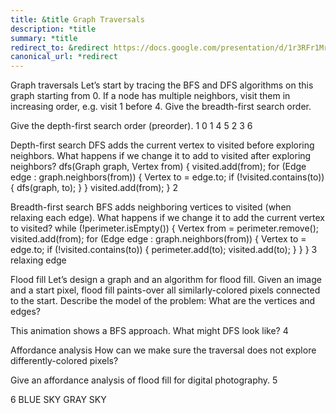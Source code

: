```yaml
---
title: &title Graph Traversals
description: *title
summary: *title
redirect_to: &redirect https://docs.google.com/presentation/d/1r3RFr1MrNU0arAK6qVRn5hVhKGTgeaag1Psism3B93E/edit?usp=sharing
canonical_url: *redirect
---
```


Graph traversals
Let’s start by tracing the BFS and DFS algorithms on this graph starting from 0. If a node has multiple neighbors, visit them in increasing order, e.g. visit 1 before 4.
Give the breadth-first search order.



Give the depth-first search order (preorder).
1
0
1
4
5
2
3
6

Depth-first search
DFS adds the current vertex to visited before exploring neighbors.
What happens if we change it to add to visited after exploring neighbors?
dfs(Graph graph, Vertex from) {
    visited.add(from);
    for (Edge edge : graph.neighbors(from)) {
        Vertex to = edge.to;
        if (!visited.contains(to)) {
            dfs(graph, to);
        }
    }
    visited.add(from);
}
2

Breadth-first search
BFS adds neighboring vertices to visited (when relaxing each edge).
What happens if we change it to add the current vertex to visited?
while (!perimeter.isEmpty()) {
    Vertex from = perimeter.remove();
    visited.add(from);
    for (Edge edge : graph.neighbors(from)) {
        Vertex to = edge.to;
        if (!visited.contains(to)) {
            perimeter.add(to);
            visited.add(to);
        }
    }
}
3
relaxing edge

Flood fill
Let’s design a graph and an algorithm for flood fill. Given an image and a start pixel, flood fill paints-over all similarly-colored pixels connected to the start.
Describe the model of the problem: What are the vertices and edges?




This animation shows a BFS approach. What might DFS look like?
4

Affordance analysis
How can we make sure the traversal does not explore differently-colored pixels?




Give an affordance analysis of flood fill for digital photography.
5

6
BLUE SKY
GRAY SKY
